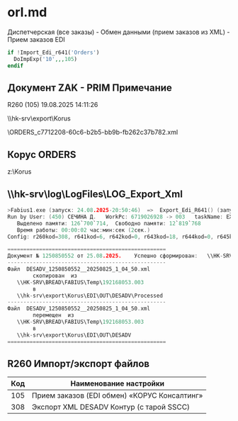 # orl.md

Диспетчерская (все заказы) - Обмен данными (прием заказов из XML) - Прием заказов EDI

```php
if !Import_Edi_r641('Orders')
  DoImpExp('10',,,105)
endif
```

## Документ ZAK - PRIM Примечание

R260 (105) 19.08.2025 14:11:26

\\\hk-srv\export\Korus

\ORDERS_c7712208-60c6-b2b5-bb9b-fb262c37b782.xml

## Корус ORDERS

z:\Korus

## \\\hk-srv\log\LogFiles\LOG_Export_Xml

```c
>Fabius1.exe (запуск: 24.08.2025-20:50:46)  =>  Export_Edi_R641() (запуск: 25.08.2025-1:04:52)
Run by User: (450) СЕЧИНА Д.   WorkPc: 6719026928 -> 003   taskName: EXPED  taskNum: 1
   Выделено памяти: 126`700`714,  Свободно памяти: 12`819`768
   Время работы: 00:00:02 час:мин:сек (2сек.)
Config: r260kod=308, r641kod=6, r642kod=0, r643kod=18, r644kod=0, r645kod=0

==================================================
Документ № 1250850552 от 25.08.2025.    Успешно сформирован:   \\HK-SRV\BREAD\FABIUS\Temp\192168053.003\DESADV_1250850552__20250825_1_04_50.xml
--------------------------------------------------
Файл  DESADV_1250850552__20250825_1_04_50.xml
        скопирован  из 
   \\HK-SRV\BREAD\FABIUS\Temp\192168053.003
        в 
   \\hk-srv\export\Korus\EDI\OUT\DESADV\Processed
--------------------------------------------------
Файл  DESADV_1250850552__20250825_1_04_50.xml
        перемещен  из 
   \\HK-SRV\BREAD\FABIUS\Temp\192168053.003
        в 
   \\hk-srv\export\Korus\EDI\OUT\DESADV
==================================================
```

## R260 Импорт/экспорт файлов

| Код | Наименование настройки |
| --- | ---------------------- |
| 105 | Прием заказов (EDI обмен) «КОРУС Консалтинг» |
| 308 | Экспорт XML DESADV Контур  (с тарой SSCC)    |